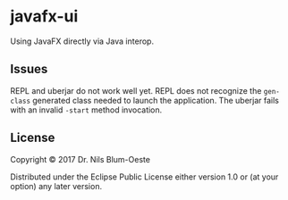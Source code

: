 # javafx-ui

Using JavaFX directly via Java interop.

## Issues

REPL and uberjar do not work well yet. REPL does not recognize the `gen-class` generated class
needed to launch the application. The uberjar fails with an invalid `-start` method invocation.

## License

Copyright © 2017 Dr. Nils Blum-Oeste

Distributed under the Eclipse Public License either version 1.0 or (at
your option) any later version.
